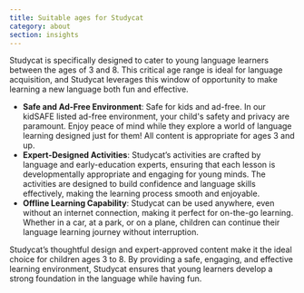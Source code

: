 ```yaml
---
title: Suitable ages for Studycat
category: about
section: insights
---
```

Studycat is specifically designed to cater to young language learners between the ages of 3 and 8\. This critical age range is ideal for language acquisition, and Studycat leverages this window of opportunity to make learning a new language both fun and effective.


* **Safe and Ad\-Free Environment**: Safe for kids and ad\-free. In our kidSAFE listed ad\-free environment, your child's safety and privacy are paramount. Enjoy peace of mind while they explore a world of language learning designed just for them! All content is appropriate for ages 3 and up.
* **Expert\-Designed Activities**: Studycat’s activities are crafted by language and early\-education experts, ensuring that each lesson is developmentally appropriate and engaging for young minds. The activities are designed to build confidence and language skills effectively, making the learning process smooth and enjoyable.
* **Offline Learning Capability**: Studycat can be used anywhere, even without an internet connection, making it perfect for on\-the\-go learning. Whether in a car, at a park, or on a plane, children can continue their language learning journey without interruption.


Studycat’s thoughtful design and expert\-approved content make it the ideal choice for children ages 3 to 8\. By providing a safe, engaging, and effective learning environment, Studycat ensures that young learners develop a strong foundation in the language while having fun.

